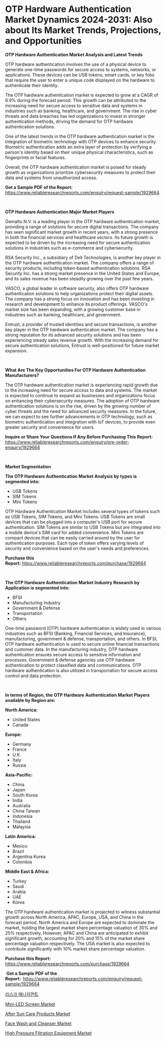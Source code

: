 <p><h1>OTP Hardware Authentication Market Dynamics 2024-2031: Also about Its Market Trends, Projections, and Opportunities</h1></p><p><strong>OTP Hardware Authentication Market Analysis and Latest Trends</strong></p>
<p><p>OTP hardware authentication involves the use of a physical device to generate one-time passwords for secure access to systems, networks, or applications. These devices can be USB tokens, smart cards, or key fobs that require the user to enter a unique code displayed on the hardware to authenticate their identity.</p><p>The OTP hardware authentication market is expected to grow at a CAGR of 6.9% during the forecast period. This growth can be attributed to the increasing need for secure access to sensitive data and systems in industries such as banking, healthcare, and government. The rise in cyber threats and data breaches has led organizations to invest in stronger authentication methods, driving the demand for OTP hardware authentication solutions.</p><p>One of the latest trends in the OTP hardware authentication market is the integration of biometric technology with OTP devices to enhance security. Biometric authentication adds an extra layer of protection by verifying a person's identity based on their unique physical characteristics, such as fingerprints or facial features.</p><p>Overall, the OTP hardware authentication market is poised for steady growth as organizations prioritize cybersecurity measures to protect their data and systems from unauthorized access.</p></p>
<p><strong>Get a Sample PDF of the Report:&nbsp;</strong> <a href="https://www.reliableresearchreports.com/enquiry/request-sample/1929664">https://www.reliableresearchreports.com/enquiry/request-sample/1929664</a></p>
<p>&nbsp;</p>
<p><strong>OTP Hardware Authentication Major Market Players</strong></p>
<p><p>Gemalto N.V. is a leading player in the OTP hardware authentication market, providing a range of solutions for secure digital transactions. The company has seen significant market growth in recent years, with a strong presence in both the financial services and healthcare sectors. Its future growth is expected to be driven by the increasing need for secure authentication solutions in industries such as e-commerce and cybersecurity.</p><p>RSA Security Inc., a subsidiary of Dell Technologies, is another key player in the OTP hardware authentication market. The company offers a range of security products, including token-based authentication solutions. RSA Security Inc. has a strong market presence in the United States and Europe, and its sales revenue has been steadily growing over the past few years.</p><p>VASCO, a global leader in software security, also offers OTP hardware authentication solutions to help organizations protect their digital assets. The company has a strong focus on innovation and has been investing in research and development to enhance its product offerings. VASCO's market size has been expanding, with a growing customer base in industries such as banking, healthcare, and government.</p><p>Entrust, a provider of trusted identities and secure transactions, is another key player in the OTP hardware authentication market. The company has a strong reputation for its advanced security solutions and has been experiencing steady sales revenue growth. With the increasing demand for secure authentication solutions, Entrust is well-positioned for future market expansion.</p></p>
<p>&nbsp;</p>
<p><strong>What Are The Key Opportunities For OTP Hardware Authentication Manufacturers?</strong></p>
<p><p>The OTP hardware authentication market is experiencing rapid growth due to the increasing need for secure access to data and systems. The market is expected to continue to expand as businesses and organizations focus on enhancing their cybersecurity measures. The adoption of OTP hardware authentication solutions is on the rise, driven by the growing number of cyber threats and the need for advanced security measures. In the future, we can expect to see further advancements in OTP technology, such as biometric authentication and integration with IoT devices, to provide even greater security and convenience for users.</p></p>
<p><strong>Inquire or Share Your Questions If Any Before Purchasing This Report:</strong> <a href="https://www.reliableresearchreports.com/enquiry/pre-order-enquiry/1929664">https://www.reliableresearchreports.com/enquiry/pre-order-enquiry/1929664</a></p>
<p>&nbsp;</p>
<p><strong>Market Segmentation</strong></p>
<p><strong>The OTP Hardware Authentication Market Analysis by types is segmented into:</strong></p>
<p><ul><li>USB Tokens</li><li>SIM Tokens</li><li>Mini Tokens</li></ul></p>
<p><p>OTP Hardware Authentication Market includes several types of tokens such as USB Tokens, SIM Tokens, and Mini Tokens. USB Tokens are small devices that can be plugged into a computer's USB port for secure authentication. SIM Tokens are similar to USB Tokens but are integrated into a mobile device's SIM card for added convenience. Mini Tokens are compact devices that can be easily carried around by the user for authentication purposes. Each type of token offers varying levels of security and convenience based on the user's needs and preferences.</p></p>
<p><strong>Purchase this Report:&nbsp;</strong><a href="https://www.reliableresearchreports.com/purchase/1929664">https://www.reliableresearchreports.com/purchase/1929664</a></p>
<p>&nbsp;</p>
<p><strong>The OTP Hardware Authentication Market Industry Research by Application is segmented into:</strong></p>
<p><ul><li>BFSI</li><li>Manufacturing Industry</li><li>Government & Defense</li><li>Transportation</li><li>Others</li></ul></p>
<p><p>One-time password (OTP) hardware authentication is widely used in various industries such as BFSI (Banking, Financial Services, and Insurance), manufacturing, government & defense, transportation, and others. In BFSI, OTP hardware authentication is used to secure online financial transactions and customer data. In the manufacturing industry, OTP hardware authentication ensures secure access to sensitive information and processes. Government & defense agencies use OTP hardware authentication to protect classified data and communications. OTP hardware authentication is also utilized in transportation for secure access control and data protection.</p></p>
<p>&nbsp;</p>
<p><strong>In terms of Region, the OTP Hardware Authentication Market Players available by Region are:</strong></p>
<p>
    <p> <strong> North America: </strong>
        <ul>
            <li>United States</li>
            <li>Canada</li>
        </ul>
        </p> 
    <p> <strong> Europe: </strong>
        <ul>
            <li>Germany</li>
            <li>France</li>
            <li>U.K.</li>
            <li>Italy</li>
            <li>Russia</li>
        </ul>
        </p> 
    <p> <strong> Asia-Pacific: </strong>
        <ul>
            <li>China</li>
            <li>Japan</li>
            <li>South Korea</li>
            <li>India</li>
            <li>Australia</li>
            <li>China Taiwan</li>
            <li>Indonesia</li>
            <li>Thailand</li>
            <li>Malaysia</li>
        </ul>
        </p> 
    <p> <strong> Latin America: </strong>
        <ul>
            <li>Mexico</li>
            <li>Brazil</li>
            <li>Argentina Korea</li>
            <li>Colombia</li>
        </ul>
        </p> 
    <p> <strong> Middle East & Africa: </strong>
        <ul>
            <li>Turkey</li>
            <li>Saudi</li>
            <li>Arabia</li>
            <li>UAE</li>
            <li>Korea</li>
        </ul>
    </p>
    </p>
<p><p>The OTP hardware authentication market is projected to witness substantial growth across North America, APAC, Europe, USA, and China in the forecast period. North America and Europe are expected to dominate the market, holding the largest market share percentage valuation of 30% and 25% respectively. However, APAC and China are anticipated to exhibit significant growth, accounting for 20% and 15% of the market share percentage valuation respectively. The USA market is also expected to contribute significantly with 10% market share percentage valuation.</p></p>
<p><strong>Purchase this Report: </strong><a href="https://www.reliableresearchreports.com/purchase/1929664">https://www.reliableresearchreports.com/purchase/1929664</a></p>
<p>&nbsp;<strong>Get a Sample PDF of the Report:&nbsp;&nbsp;</strong><a href="https://www.reliableresearchreports.com/enquiry/request-sample/1929664">https://www.reliableresearchreports.com/enquiry/request-sample/1929664</a></p>
<p><strong></strong></p>
<p><p><a href="https://medium.com/@arthurcastyper78566/%EC%9C%84%ED%97%98-%EA%B4%80%EB%A6%AC-%EC%8B%9C%EC%9E%A5-%EC%9C%A0%ED%98%95-%EC%9D%91%EC%9A%A9-%EB%B0%8F-%EC%A7%80%EB%A6%AC%EB%B3%84-%EC%B2%A0%EC%A0%80%ED%95%9C-%ED%8F%89%EA%B0%80-b284f1da1172">리스크 매니지먼트</a></p><p><a href="https://flame-sidecar-702.notion.site/Mini-LED-Screen-Market-Size-Market-Trends-and-Growth-Outlook-forecasted-for-period-from-2024-to-20-245245ad5e0c454ebb9130a85764389a">Mini-LED Screen Market</a></p><p><a href="https://view.publitas.com/reportprime-1/after-sun-care-products-market-size-growing-and-forecasted-for-period-from-2024-2031-and-provides-complete-market-analysis-of-this-market/">After Sun Care Products Market</a></p><p><a href="https://view.publitas.com/reportprime-1/face-wash-and-cleanser-market-challenges-opportunities-and-growth-drivers-and-major-market-players-forecasted-for-period-from-2024-2031/">Face Wash and Cleanser Market</a></p><p><a href="https://full-wildebeest-80b.notion.site/High-Pressure-Filtration-Equipment-Market-Dynamics-2024-2031-Also-about-Its-Market-Trends-Projecti-d9bd0a1803864128bde85eb06db6391c">High Pressure Filtration Equipment Market</a></p></p>